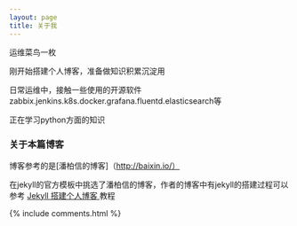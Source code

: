 ```yaml
---
layout: page
title: 关于我 
---
```


运维菜鸟一枚
<p>
刚开始搭建个人博客，准备做知识积累沉淀用
<p>
日常运维中，接触一些使用的开源软件zabbix.jenkins.k8s.docker.grafana.fluentd.elasticsearch等
<p>
正在学习python方面的知识


<p>

<h3> 关于本篇博客 </h3>  

<p>

博客参考的是[潘柏信的博客]（http://baixin.io/）

<p>

在jekyll的官方模板中挑选了潘柏信的博客，作者的博客中有jekyll的搭建过程可以参考
<a href="http://baixin.io/2016/10/jekyll_tutorials1/"> Jekyll 搭建个人博客 </a>
教程

<p>

<p> 

<p> 


{% include comments.html %}

